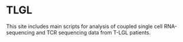 # TLGL
This site includes main scripts for analysis of coupled single cell RNA-sequencing and TCR sequencing data from T-LGL patients.
